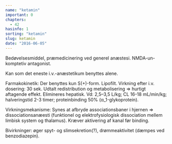 ```yaml
---
name: "ketamin"
important: 0
chapters:
  - 42
hasinfo: 1
sorting: "ketamin"
slug: ketamin
date: "2016-06-05"
---
```


Bedøvelsesmiddel, præmedicinering ved generel anæstesi. NMDA-un-komptetiv
antagonist.

Kan som det eneste i.v.-anæstetikum benyttes alene.

Farmakokinetik: Der benyttes kun S(+)-form. Lipofilt. Virkning efter i.v.
dosering: 30 sek. Udtalt redistribution og metabolisering => hurtigt aftagende
effekt. Elimineres hepatisk. Vd: 2,5–3,5 L/kg; CL 16-18 mL/min/kg; halveringstid
2-3 timer; proteinbinding 50% (α_1-glykoprotein).

Virkningsmekanisme: Synes at afbryde associationsbaner i hjernen =>
dissociationsanæesti (funktionel og elektrofysiologisk dissociation mellem
limbisk system og thalamus). Kræver aktivering af kanal før binding.

Bivirkninger: øger spyt- og slimsekretion(?), drømmeaktivitet (dæmpes ved
benzodiazepin).
